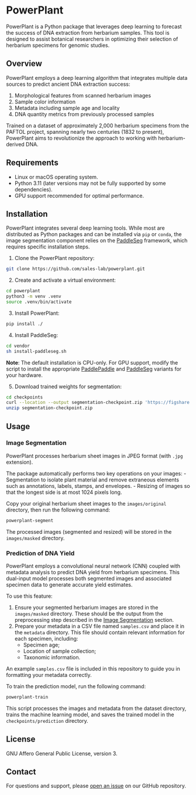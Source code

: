 # PowerPlant

PowerPlant is a Python package that leverages deep learning to forecast
the success of DNA extraction from herbarium samples. This tool is
designed to assist botanical researchers in optimizing their selection
of herbarium specimens for genomic studies.

## Overview

PowerPlant employs a deep learning algorithm that integrates multiple
data sources to predict ancient DNA extraction success:

1.  Morphological features from scanned herbarium images
2.  Sample color information
3.  Metadata including sample age and locality
4.  DNA quantity metrics from previously processed samples

Trained on a dataset of approximately 2,000 herbarium specimens from the
PAFTOL project, spanning nearly two centuries (1832 to present),
PowerPlant aims to revolutionize the approach to working with
herbarium-derived DNA.

## Requirements

- Linux or macOS operating system.
- Python 3.11 (later versions may not be fully supported by some
  dependencies).
- GPU support recommended for optimal performance.

## Installation

PowerPlant integrates several deep learning tools. While most are
distributed as Python packages and can be installed via `pip` or
`conda`, the image segmentation component relies on the
[PaddleSeg](https://github.com/PaddlePaddle/PaddleSeg) framework, which
requires specific installation steps.

1.  Clone the PowerPlant repository:

``` sh
git clone https://github.com/sales-lab/powerplant.git
```

2.  Create and activate a virtual environment:

``` sh
cd powerplant
python3 -m venv .venv
source .venv/bin/activate
```

3.  Install PowerPlant:

``` sh
pip install ./
```

4.  Install PaddleSeg:

``` sh
cd vendor
sh install-paddleseg.sh
```

**Note**: The default installation is CPU-only. For GPU support, modify
the script to install the appropriate
[PaddlePaddle](https://www.paddlepaddle.org.cn/documentation/docs/en/install/index_en.html)
and
[PaddleSeg](https://github.com/PaddlePaddle/PaddleSeg/blob/release/2.10/docs/install.md#22-install-paddleseg)
variants for your hardware.

5. Download trained weights for segmentation:

``` sh
cd checkpoints
curl --location --output segmentation-checkpoint.zip 'https://figshare.com/ndownloader/files/52146800'
unzip segmentation-checkpoint.zip
```


## Usage

### Image Segmentation

PowerPlant processes herbarium sheet images in JPEG format (with `.jpg`
extension).

The package automatically performs two key operations on your images: -
Segmentation to isolate plant material and remove extraneous elements
such as annotations, labels, stamps, and envelopes. - Resizing of images
so that the longest side is at most 1024 pixels long.

Copy your original herbarium sheet images to the `images/original`
directory, then run the following command:

``` sh
powerplant-segment
```

The processed images (segmented and resized) will be stored in the
`images/masked` directory.

### Prediction of DNA Yield

PowerPlant employs a convolutional neural network (CNN) coupled with
metadata analysis to predict DNA yield from herbarium specimens. This
dual-input model processes both segmented images and associated specimen
data to generate accurate yield estimates.

To use this feature:

1.  Ensure your segmented herbarium images are stored in the
    `images/masked` directory. These should be the output from the
    preprocessing step described in the [Image
    Segmentation](#image-segmentation) section.
2.  Prepare your metadata in a CSV file named `samples.csv` and place it
    in the `metadata` directory. This file should contain relevant
    information for each specimen, including:
    - Specimen age;
    - Location of sample collection;
    - Taxonomic information.

An example `samples.csv` file is included in this repository to guide
you in formatting your metadata correctly.

To train the prediction model, run the following command:

``` sh
powerplant-train
```

This script processes the images and metadata from the dataset
directory, trains the machine learning model, and saves the trained
model in the `checkpoints/prediction` directory.

## License

GNU Affero General Public License, version 3.

## Contact

For questions and support, please [open an
issue](https://github.com/sales-lab/powerplant/issues) on our GitHub
repository.
